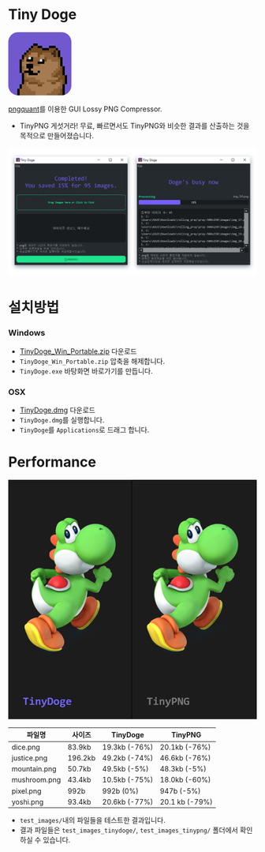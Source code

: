 # Tiny Doge
![icon](./source/icon.png)

[pngquant](https://pngquant.org/)를 이용한 GUI Lossy PNG Compressor.
- TinyPNG 게섯거라! 무료, 빠르면서도 TinyPNG와 비슷한 결과를 산출하는 것을 목적으로 만들어졌습니다.

![screenshot](./screenshot.png)

# 설치방법
### Windows
- [TinyDoge_Win_Portable.zip](https://github.com/lx5475/TinyDoge/raw/master/TinyDoge_Win_Portable.zip) 다운로드
- `TinyDoge_Win_Portable.zip` 압축을 해제합니다.
- `TinyDoge.exe` 바탕화면 바로가기를 만듭니다.

### OSX
- [TinyDoge.dmg](https://github.com/lx5475/TinyDoge/raw/master/TinyDoge.dmg) 다운로드
- `TinyDoge.dmg`를 실행합니다.
- `TinyDoge`를 `Applications`로 드래그 합니다.

# Performance
![comparison](./comparison.png)

| 파일명          | 사이즈     | TinyDoge      | TinyPNG        |
|--------------|---------|---------------|----------------|
| dice.png     | 83.9kb  | 19.3kb (-76%) | 20.1kb (-76%)  |
| justice.png  | 196.2kb | 49.2kb (-74%) | 46.6kb (-76%)  |
| mountain.png | 50.7kb  | 49.5kb (-5%)  | 48.3kb (-5%)   |
| mushroom.png | 43.4kb  | 10.5kb (-75%) | 18.0kb (-60%)  |
| pixel.png    | 992b    | 992b (0%)     | 947b (-5%)     |
| yoshi.png    | 93.4kb  | 20.6kb (-77%) | 20.1 kb (-79%) |
- `test_images/`내의 파일들을 테스트한 결과입니다.
- 결과 파일들은 `test_images_tinydoge/`, `test_images_tinypng/` 폴더에서 확인하실 수 있습니다.


